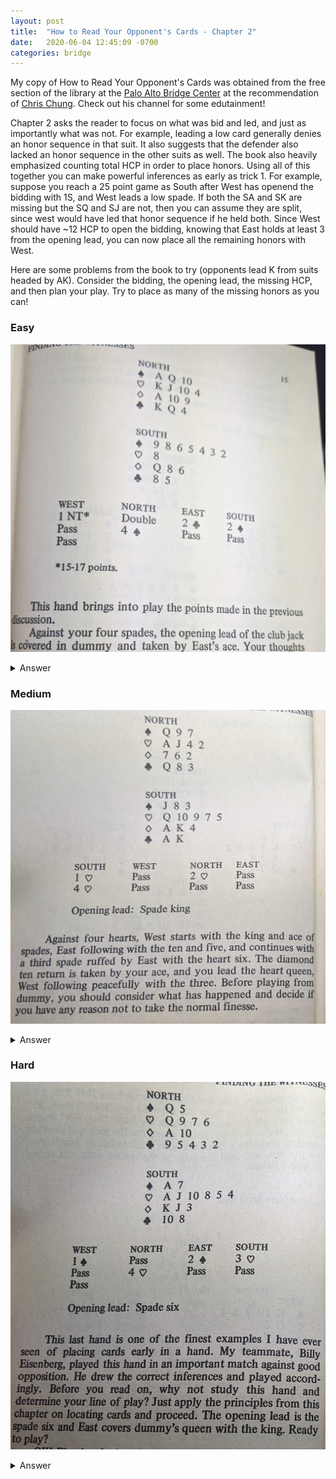 ```yaml
---
layout: post
title:  "How to Read Your Opponent's Cards - Chapter 2"
date:   2020-06-04 12:45:09 -0700
categories: bridge
---
```

My copy of How to Read Your Opponent's Cards was obtained from the free section of the library at the [Palo Alto Bridge Center](https://paloaltobridge.org/) at the recommendation of [Chris Chung](https://www.youtube.com/channel/UCkMVHLG5VcwU-r8MWvuXyCw/videos). Check out his channel for some edutainment!

Chapter 2 asks the reader to focus on what was bid and led, and just as importantly what was not. For example, leading a low card generally denies an honor sequence in that suit. It also suggests that the defender also lacked an honor sequence in the other suits as well. The book also heavily emphasized counting total HCP in order to place honors. Using all of this together you can make powerful inferences as early as trick 1. For example, suppose you reach a 25 point game as South after West has openend the bidding with 1S, and West leads a low spade. If both the SA and SK are missing but the SQ and SJ are not, then you can assume they are split, since west would have led that honor sequence if he held both. Since West should have ~12 HCP to open the bidding, knowing that East holds at least 3 from the opening lead, you can now place all the remaining honors with West.

Here are some problems from the book to try (opponents lead K from suits headed by AK). Consider the bidding, the opening lead, the missing HCP, and then plan your play. Try to place as many of the missing honors as you can!

### Easy

![chapter two - easy](/assets/bridge/read_2_easy_q.jpg)

<details>
  <summary markdown='span'>Answer
  </summary>
  
![chapter two - easy answer](/assets/bridge/read_2_easy_a.jpg)
 </details>
 
### Medium
 
![chapter two - medium](/assets/bridge/read_2_medium_q.jpg)

<details>
  <summary markdown='span'>Answer
  </summary>
  
![chapter two - medium answer](/assets/bridge/read_2_medium_a.jpg)
 </details>
 
### Hard

![chapter two - hard](/assets/bridge/read_2_hard_q.jpg)

<details>
  <summary markdown='span'>Answer
  </summary>
  
![chapter two - hard answer](/assets/bridge/read_2_hard_a.jpg)
 </details>
 
 
